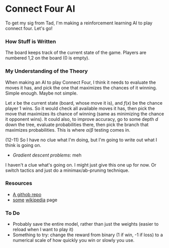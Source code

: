 # Connect Four AI

To get my sig from Tad, I'm making a reinforcement learning AI to play connect four. Let's go!

### How Stuff is Written

The board keeps track of the current state of the game. Players are numbered 1,2 on the board (0 is empty).

### My Understanding of the Theory

When making an AI to play Connect Four, I think it needs to evaluate the moves it has, and pick the one that maximizes the chances of it winning. Simple enough. Maybe not simple.

Let $x$ be the current state (board, whose move it is), and $f(x)$ be the chance player 1 wins. So it would check all available moves it has, then pick the move that maximizes its chance of winning (same as minimizing the chance it opponent wins). It could also, to improve accuracy, go to some depth $d$ down the tree, evaluate probabilities there, then pick the branch that maximizes probabilities. This is where $\alpha/\beta$ testing comes in.

(12-11) So I have no clue what I'm doing, but I'm going to write out what I think is going on.

- _Gradient descent problems_: meh

I haven't a clue what's going on. I might just give this one up for now. Or switch tactics and just do a minimax/ab-pruning technique.

### Resources

- [A githob repo](https://github.com/SamRagusa/Checkers-Reinforcement-Learning)
- [some](https://en.wikipedia.org/wiki/Q-learning) [wikipedia](https://en.wikipedia.org/wiki/Alpha%E2%80%93beta_pruning) page

### To Do

- Probably save the entire model, rather than just the weights (easier to reload when I want to play it)
- Something to try: change the reward from binary (1 if win, -1 if loss) to a numerical scale of how quickly you win or slowly you use.
